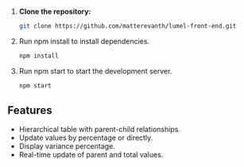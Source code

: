 1. **Clone the repository:**
   ```bash
   git clone https://github.com/matterevanth/lumel-front-end.git
2. Run npm install to install dependencies.
   ```bash
   npm install

3. Run npm start to start the development server.
   ```bash
   npm start

## Features

- Hierarchical table with parent-child relationships.
- Update values by percentage or directly.
- Display variance percentage.
- Real-time update of parent and total values.